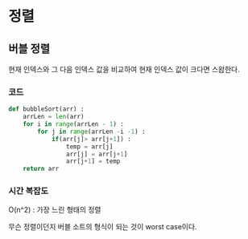 # 정렬
## 버블 정렬
현재 인덱스와 그 다음 인덱스 값을 비교하여 현재 인덱스 값이 크다면 스왑한다.



### 코드

```python
def bubbleSort(arr) :
    arrLen = len(arr)
    for i in range(arrLen - 1) :
        for j in range(arrLen -i -1) :
            if(arr[j]> arr[j+1]) :
                temp = arr[j]
                arr[j] = arr[j+1]
                arr[j+1] = temp
    return arr
```



### 시간 복잡도

O(n^2) : 가장 느린 형태의 정렬

무슨 정렬이던지 버블 소트의 형식이 되는 것이 worst case이다.